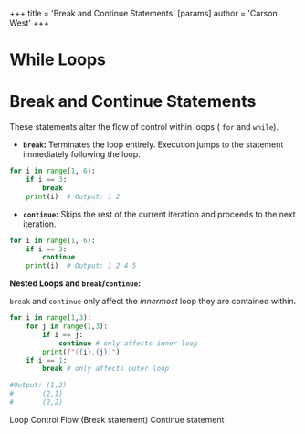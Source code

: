 +++
 title = 'Break and Continue Statements'
[params]
	author = 'Carson West'
+++
# While Loops
# Break and Continue Statements 
These statements alter the flow of control within loops ( `for` and `while`).

* **`break`:** Terminates the loop entirely.  Execution jumps to the statement immediately following the loop.

```python
for i in range(1, 6):
    if i == 3:
        break
    print(i)  # Output: 1 2
```

* **`continue`:** Skips the rest of the current iteration and proceeds to the next iteration.

```python
for i in range(1, 6):
    if i == 3:
        continue
    print(i)  # Output: 1 2 4 5
```

**Nested Loops and `break`/`continue`:**

`break` and `continue` only affect the *innermost* loop they are contained within.

```python
for i in range(1,3):
    for j in range(1,3):
        if i == j:
            continue # only affects inner loop
        print(f"({i},{j})")
    if i == 1:
        break # only affects outer loop

#Output: (1,2)
#       (2,1)
#       (2,2)
```

Loop Control Flow  (Break statement) Continue statement
